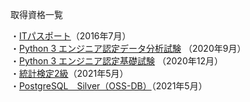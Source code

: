 取得資格一覧

・[ITパスポート](https://www3.jitec.ipa.go.jp/JitesCbt/index.html)（2016年7月）<br>
・[Python 3 エンジニア認定データ分析試験](https://www.pythonic-exam.com/exam/analyist) （2020年9月）<br>
・[Python 3 エンジニア認定基礎試験](https://www.pythonic-exam.com/exam/basic) （2020年12月）<br>
・[統計検定2級](https://www.toukei-kentei.jp/about/grade2/)（2021年5月）<br>
・[PostgreSQL　Silver（OSS-DB）](https://oss-db.jp/outline/silver)（2021年5月）
